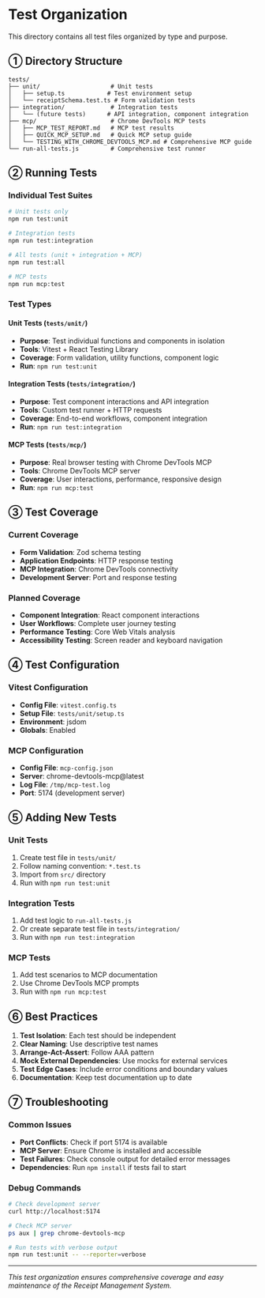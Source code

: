 # Test Organization

This directory contains all test files organized by type and purpose.

## ① Directory Structure

```
tests/
├── unit/                    # Unit tests
│   ├── setup.ts            # Test environment setup
│   └── receiptSchema.test.ts # Form validation tests
├── integration/             # Integration tests
│   └── (future tests)      # API integration, component integration
├── mcp/                     # Chrome DevTools MCP tests
│   ├── MCP_TEST_REPORT.md   # MCP test results
│   ├── QUICK_MCP_SETUP.md   # Quick MCP setup guide
│   └── TESTING_WITH_CHROME_DEVTOOLS_MCP.md # Comprehensive MCP guide
└── run-all-tests.js         # Comprehensive test runner
```

## ② Running Tests

### Individual Test Suites
```bash
# Unit tests only
npm run test:unit

# Integration tests
npm run test:integration

# All tests (unit + integration + MCP)
npm run test:all

# MCP tests
npm run mcp:test
```

### Test Types

#### Unit Tests (`tests/unit/`)
- **Purpose**: Test individual functions and components in isolation
- **Tools**: Vitest + React Testing Library
- **Coverage**: Form validation, utility functions, component logic
- **Run**: `npm run test:unit`

#### Integration Tests (`tests/integration/`)
- **Purpose**: Test component interactions and API integration
- **Tools**: Custom test runner + HTTP requests
- **Coverage**: End-to-end workflows, component integration
- **Run**: `npm run test:integration`

#### MCP Tests (`tests/mcp/`)
- **Purpose**: Real browser testing with Chrome DevTools MCP
- **Tools**: Chrome DevTools MCP server
- **Coverage**: User interactions, performance, responsive design
- **Run**: `npm run mcp:test`

## ③ Test Coverage

### Current Coverage
- **Form Validation**: Zod schema testing
- **Application Endpoints**: HTTP response testing
- **MCP Integration**: Chrome DevTools connectivity
- **Development Server**: Port and response testing

### Planned Coverage
- **Component Integration**: React component interactions
- **User Workflows**: Complete user journey testing
- **Performance Testing**: Core Web Vitals analysis
- **Accessibility Testing**: Screen reader and keyboard navigation

## ④ Test Configuration

### Vitest Configuration
- **Config File**: `vitest.config.ts`
- **Setup File**: `tests/unit/setup.ts`
- **Environment**: jsdom
- **Globals**: Enabled

### MCP Configuration
- **Config File**: `mcp-config.json`
- **Server**: chrome-devtools-mcp@latest
- **Log File**: `/tmp/mcp-test.log`
- **Port**: 5174 (development server)

## ⑤ Adding New Tests

### Unit Tests
1. Create test file in `tests/unit/`
2. Follow naming convention: `*.test.ts`
3. Import from `src/` directory
4. Run with `npm run test:unit`

### Integration Tests
1. Add test logic to `run-all-tests.js`
2. Or create separate test file in `tests/integration/`
3. Run with `npm run test:integration`

### MCP Tests
1. Add test scenarios to MCP documentation
2. Use Chrome DevTools MCP prompts
3. Run with `npm run mcp:test`

## ⑥ Best Practices

1. **Test Isolation**: Each test should be independent
2. **Clear Naming**: Use descriptive test names
3. **Arrange-Act-Assert**: Follow AAA pattern
4. **Mock External Dependencies**: Use mocks for external services
5. **Test Edge Cases**: Include error conditions and boundary values
6. **Documentation**: Keep test documentation up to date

## ⑦ Troubleshooting

### Common Issues
- **Port Conflicts**: Check if port 5174 is available
- **MCP Server**: Ensure Chrome is installed and accessible
- **Test Failures**: Check console output for detailed error messages
- **Dependencies**: Run `npm install` if tests fail to start

### Debug Commands
```bash
# Check development server
curl http://localhost:5174

# Check MCP server
ps aux | grep chrome-devtools-mcp

# Run tests with verbose output
npm run test:unit -- --reporter=verbose
```

---

*This test organization ensures comprehensive coverage and easy maintenance of the Receipt Management System.*
